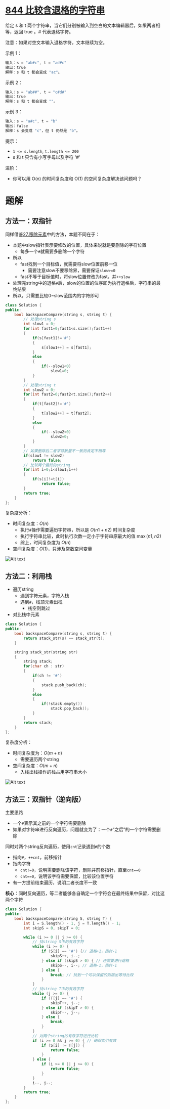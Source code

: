 
# [844 比较含退格的字符串](https://leetcode.cn/problems/backspace-string-compare/description/)

给定 s 和 t 两个字符串，当它们分别被输入到空白的文本编辑器后，如果两者相等，返回 true 。# 代表退格字符。

注意：如果对空文本输入退格字符，文本继续为空。

 
示例 1：
```cpp
输入：s = "ab#c", t = "ad#c"
输出：true
解释：s 和 t 都会变成 "ac"。

```

示例 2：
```cpp
输入：s = "ab##", t = "c#d#"
输出：true
解释：s 和 t 都会变成 ""。

```

示例 3：
```cpp
输入：s = "a#c", t = "b"
输出：false
解释：s 会变成 "c"，但 t 仍然是 "b"。
```

提示：

- `1 <= s.length`, `t.length <= 200`
- s 和 t 只含有小写字母以及字符 '#'
 

进阶：

- 你可以用 O(n) 的时间复杂度和 O(1) 的空间复杂度解决该问题吗？

# 题解

## 方法一：双指针

同样借鉴[27.移除元素](./27.移除元素.md)中的方法，本题不同在于：
- 本题中slow指针表示要修改的位置，具体来说就是要删除的字符位置
  - 每多一个`#`就需要多删除一个字符
- 所以
  - fast找到一个目标值，就需要将slow位置前移一位
    - 需要注意slow不要移除界，需要保证`slow>=0`
  - fast不等于目标值时，将slow位置修改为fast，并`++slow`
- 处理完string中的退格`#`后，slow的位置的位序即为执行退格后，字符串的最终结果
- 所以，只需要比较0~slow范围内的字符即可

```cpp
class Solution {
public:
    bool backspaceCompare(string s, string t) {
        // 处理string s
        int slow1 = 0;
        for(int fast1=0;fast1<s.size();fast1++)
        {
            if(s[fast1]!='#')
            {
                s[slow1++] = s[fast1];
            }
            else
            {
                if(--slow1<0)
                    slow1=0;
            }
        }
        // 处理string t
        int slow2 = 0;
        for(int fast2=0;fast2<t.size();fast2++)
        {
            if(t[fast2]!='#')
            {
                t[slow2++] = t[fast2];
            }
            else
            {
                if(--slow2<0)
                    slow2=0;
            }
        }
        // 如果删除后二者字符数量不一致则肯定不相等
        if(slow1 != slow2)
            return false;
        // 比较两个最终的string
        for(int i=0;i<slow1;i++)
        {
            if(s[i]!=t[i])
                return false;
        }
        return true;
    }
};
```

复杂度分析：
- 时间复杂度：$O(n)$
  - 执行`#`操作需要遍历字符串，所以是 $O(n1+n2)$ 时间复杂度
  - 执行字符串比较，此时执行次数一定小于字符串原最大的值 $\max(n1, n2)$
  - 综上，时间复杂度为 $O(n)$
- 空间复杂度：$O(1)$，只涉及常数空间变量

![Alt text](img/844.方法一双指针法.png)


## 方法二：利用栈

- 遍历string
  - 遇到字符元素，字符入栈
  - 遇到`#`，栈顶元素出栈
    - 栈空则跳过
- 对比栈中元素

```cpp
class Solution {
public:
    bool backspaceCompare(string s, string t) {
        return stack_str(s) == stack_str(t);
    }

    string stack_str(string str)
    {
        string stack;
        for(char ch : str)
        {
            if(ch != '#')
            {
                stack.push_back(ch);
            }
            else
            {
                if(!stack.empty())
                    stack.pop_back();
            }
        }
        return stack;
    }
};
```

复杂度分析：
- 时间复杂度为：$O(m+n)$
  - 需要遍历两个string
- 空间复杂度：$O(m+n)$
  - 入栈出栈操作的栈占用字符串大小

![Alt text](img/844.方法二利用栈.png)

## 方法三：双指针（逆向版）

主要思路
- 一个`#`表示其之前的一个字符需要删除
- 如果对字符串进行反向遍历，问题就变为了：一个`#`“之后”的一个字符需要删除

同时对两个string反向遍历，使用`cnt`记录遇到`#`的个数
- 指向`#`，`++cnt`，前移指针
- 指向字符
  - `cnt!=0`，说明需要删除该字符，删除并前移指针，直至`cnt==0`
  - `cnt==0`，说明该字符需要保留，比较该位置字符
- 有一方提前结束遍历，说明二者长度不一致

**核心**：同时反向遍历，等二者能够各自确定一个字符会在最终结果中保留，对比这两个字符

```cpp
class Solution {
public:
    bool backspaceCompare(string S, string T) {
        int i = S.length() - 1, j = T.length() - 1;
        int skipS = 0, skipT = 0;

        while (i >= 0 || j >= 0) {
            // 找string S中的有效字符
            while (i >= 0) {
                if (S[i] == '#') {// 退格+1，指针-1
                    skipS++, i--;
                } else if (skipS > 0) { // 还需要进行退格
                    skipS--, i--; // 退格-1，指针-1
                } else {
                    break; // 找到一个可以保留的则跳出等待比较
                }
            }
            // 找string T中的有效字符
            while (j >= 0) {
                if (T[j] == '#') {
                    skipT++, j--;
                } else if (skipT > 0) {
                    skipT--, j--;
                } else {
                    break;
                }
            }
            // 对两个string的有效字符进行比较
            if (i >= 0 && j >= 0) { // 确保索引有效
                if (S[i] != T[j]) {
                    return false;
                }
            } else {
                if (i >= 0 || j >= 0) {
                    return false;
                }
            }
            i--, j--;
        }
        return true;
    }
};
```



